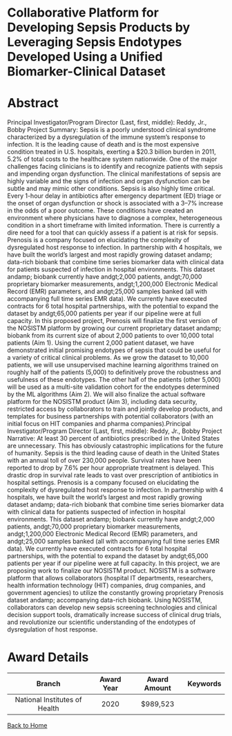 
Collaborative Platform for Developing Sepsis Products by Leveraging Sepsis Endotypes Developed Using a Unified Biomarker-Clinical Dataset
=========================================================================================================================================

# Abstract


Principal Investigator/Program Director (Last, first, middle): Reddy, Jr., Bobby
Project Summary:
Sepsis is a poorly understood clinical syndrome characterized by a dysregulation of the immune system’s
response to infection. It is the leading cause of death and is the most expensive condition treated in U.S. hospitals,
exerting a $20.3 billion burden in 2011, 5.2% of total costs to the healthcare system nationwide. One of the major
challenges facing clinicians is to identify and recognize patients with sepsis and impending organ dysfunction.
The clinical manifestations of sepsis are highly variable and the signs of infection and organ dysfunction can be
subtle and may mimic other conditions. Sepsis is also highly time critical. Every 1-hour delay in antibiotics after
emergency department (ED) triage or the onset of organ dysfunction or shock is associated with a 3–7% increase
in the odds of a poor outcome. These conditions have created an environment where physicians have to diagnose
a complex, heterogeneous condition in a short timeframe with limited information. There is currently a dire need
for a tool that can quickly assess if a patient is at risk for sepsis.
Prenosis is a company focused on elucidating the complexity of dysregulated host response to infection. In
partnership with 4 hospitals, we have built the world’s largest and most rapidly growing dataset andamp; data-rich
biobank that combine time series biomarker data with clinical data for patients suspected of infection in hospital
environments. This dataset andamp; biobank currently have andgt;2,000 patients, andgt;70,000 proprietary biomarker
measurements, andgt;1,200,000 Electronic Medical Record (EMR) parameters, and andgt;25,000 samples banked (all
with accompanying full time series EMR data). We currently have executed contracts for 6 total hospital
partnerships, with the potential to expand the dataset by andgt;65,000 patients per year if our pipeline were at full
capacity.
In this proposed project, Prenosis will finalize the first version of the NOSISTM platform by growing our current
proprietary dataset andamp; biobank from its current size of about 2,000 patients to over 10,000 total patients (Aim
1). Using the current 2,000 patient dataset, we have demonstrated initial promising endotypes of sepsis that
could be useful for a variety of critical clinical problems. As we grow the dataset to 10,000 patients, we will use
unsupervised machine learning algorithms trained on roughly half of the patients (5,000) to definitively prove
the robustness and usefulness of these endotypes. The other half of the patients (other 5,000) will be used as a
multi-site validation cohort for the endotypes determined by the ML algorithms (Aim 2). We will also finalize
the actual software platform for the NOSISTM product (Aim 3), including data security, restricted access by
collaborators to train and jointly develop products, and templates for business partnerships with potential
collaborators (with an initial focus on HIT companies and pharma companies).Principal Investigator/Program Director (Last, first, middle): Reddy, Jr., Bobby
Project Narrative:
At least 30 percent of antibiotics prescribed in the United States are unnecessary. This has obviously catastrophic
implications for the future of humanity. Sepsis is the third leading cause of death in the United States with an
annual toll of over 230,000 people. Survival rates have been reported to drop by 7.6% per hour appropriate
treatment is delayed. This drastic drop in survival rate leads to vast over prescription of antibiotics in hospital
settings. Prenosis is a company focused on elucidating the complexity of dysregulated host response to infection.
In partnership with 4 hospitals, we have built the world’s largest and most rapidly growing dataset andamp; data-rich
biobank that combine time series biomarker data with clinical data for patients suspected of infection in hospital
environments. This dataset andamp; biobank currently have andgt;2,000 patients, andgt;70,000 proprietary biomarker
measurements, andgt;1,200,000 Electronic Medical Record (EMR) parameters, and andgt;25,000 samples banked (all
with accompanying full time series EMR data). We currently have executed contracts for 6 total hospital
partnerships, with the potential to expand the dataset by andgt;65,000 patients per year if our pipeline were at full
capacity.
In this project, we are proposing work to finalize our NOSISTM product. NOSISTM is a software platform that
allows collaborators (hospital IT departments, researchers, health information technology (HIT) companies,
drug companies, and government agencies) to utilize the constantly growing proprietary Prenosis dataset andamp;
accompanying data-rich biobank. Using NOSISTM, collaborators can develop new sepsis screening technologies
and clinical decision support tools, dramatically increase success of clinical drug trials, and revolutionize our
scientific understanding of the endotypes of dysregulation of host response.  

# Award Details

|Branch|Award Year|Award Amount|Keywords|
| :---: | :---: | :---: | :---: |
|National Institutes of Health|2020|$989,523||
  
  


[Back to Home](https://github.com/chrischow/dod_sbir_awards/JH/#2546)